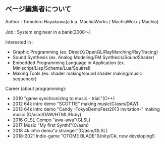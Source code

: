 ## ページ編集者について

Author : Tomohiro Hayakawa(a.k.a. MachiaWorks / MachiaWorx / Machia)

Job : System engineer in a bank(2008～)

interested in : 

* Graphic Programming
  (ex. DirectX/OpenGL/RayMarching/RayTracing)
* Sound Synthesis
  (ex. Analog Modeling/FM Synthesis/SoundShader)
* Embedded Programming Language in Application
  (ex. Miniscript/Lisp/Scheme/Lua/Squirrel)
* Making Tools
  (ex. shader making/sound shader making/music sequencer)

Career (about programming): 

* 2010 "game synchronizing to music - trial."(C++)
* 2012 64k intro demo "SCOTTIE"
  making music(C/asm/DAW)
* 2013 64k intro demo "Candy -TokyoDemoFest2013 invitation-" 
  making music (C/asm/DAW/HTML/Ruby)
* 2016 GLSL Compo "awa-awa"(GLSL)
* 2017 Music "My first Synth!"(C/asm)
* 2018 4k intro demo"a stranger"(C/asm/GLSL)
* 2018-2021 Indie-game "OTOME BLADE"(Unity/C#, now developing!)